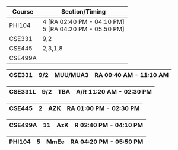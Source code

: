 
| Course  | Section/Timing                                           |
| ------- | -------------------------------------------------------- |
| PHI104  | 4 [RA 02:40 PM - 04:10 PM]<br>5 [RA 04:20 PM - 05:50 PM] |
| CSE331  | 9,2                                                      |
| CSE445  | 2,3,1,8                                                  |
| CSE499A |                                                          |

| CSE331 | 9/2 | MUU/MUA3 | RA 09:40 AM - 11:10 AM |
| ------ | --- | -------- | ---------------------- |

| CSE331L | 9/2 | TBA | A/R 11:20 AM - 02:30 PM |
| ------- | --- | --- | ----------------------- |

| CSE445 | 2   | AZK | RA 01:00 PM - 02:30 PM |
| ------ | --- | --- | ---------------------- |

| CSE499A  | 11  | AzK | R 02:40 PM - 04:10 PM |
| -------- | --- | --- | --------------------- |

| PHI104 | 5   | MmEe | RA 04:20 PM - 05:50 PM |
| ------ | --- | ---- | ---------------------- |
